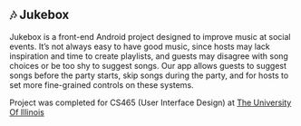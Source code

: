 ## 🎶 Jukebox

Jukebox is a front-end Android project designed to improve music at social events. It’s not always easy to have good music, since hosts may lack inspiration and time to create playlists, and guests may disagree with song choices or be too shy to suggest songs. Our app allows guests to suggest songs before the party starts, skip songs during the party, and for hosts to set more fine-grained controls on these systems.

Project was completed for CS465 (User Interface Design) at [The University Of Illinois](https://illinois.edu/)
